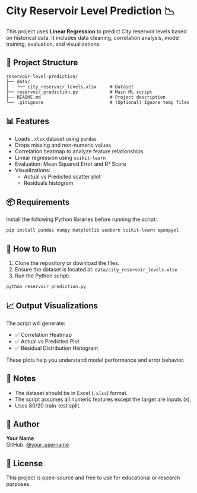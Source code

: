 
# City Reservoir Level Prediction 📉

This project uses **Linear Regression** to predict City reservoir levels based on historical data. It includes data cleaning, correlation analysis, model training, evaluation, and visualizations.

## 📁 Project Structure

```
reservoir-level-prediction/
├── data/
│   └── city_reservoir_levels.xlsx     # Dataset
├── reservoir_prediction.py            # Main ML script
├── README.md                          # Project description
└── .gitignore                         # (Optional) Ignore temp files
```

## 📊 Features

- Loads `.xlsx` dataset using `pandas`
- Drops missing and non-numeric values
- Correlation heatmap to analyze feature relationships
- Linear regression using `scikit-learn`
- Evaluation: Mean Squared Error and R² Score
- Visualizations:
  - Actual vs Predicted scatter plot
  - Residuals histogram

## 📦 Requirements

Install the following Python libraries before running the script:

```bash
pip install pandas numpy matplotlib seaborn scikit-learn openpyxl
```

## 🚀 How to Run

1. Clone the repository or download the files.
2. Ensure the dataset is located at: `data/city_reservoir_levels.xlsx`
3. Run the Python script:

```bash
python reservoir_prediction.py
```

## 📈 Output Visualizations

The script will generate:
- ✅ Correlation Heatmap
- ✅ Actual vs Predicted Plot
- ✅ Residual Distribution Histogram

These plots help you understand model performance and error behavior.

## 📌 Notes

- The dataset should be in Excel (`.xlsx`) format.
- The script assumes all numeric features except the target are inputs (`X`).
- Uses 80/20 train-test split.

## 👤 Author

**Your Name**  
GitHub: [@your_username](https://github.com/your_username)

## 📄 License

This project is open-source and free to use for educational or research purposes.

